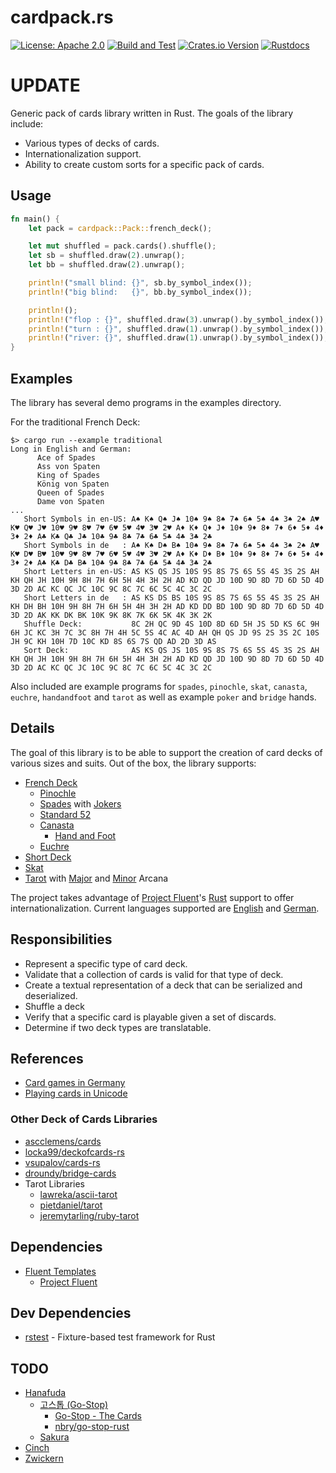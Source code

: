# cardpack.rs

[![License: Apache 2.0](https://img.shields.io/badge/license-Apache%202.0-blue?style=flat-square)](LICENSE)
[![Build and Test](https://github.com/ImperialBower/cardpack.rs/actions/workflows/CI.yaml/badge.svg)](https://github.com/ImperialBower/cardpack.rs/actions/workflows/CI.yaml)
[![Crates.io Version](https://img.shields.io/crates/v/cardpack.svg)](https://crates.io/crates/cardpack)
[![Rustdocs](https://docs.rs/cardpack/badge.svg)](https://docs.rs/cardpack/)
<!--[![Coverage Status](https://coveralls.io/repos/github/ImperialBower/cardpack.rs/badge.svg?branch=main)](https://coveralls.io/github/ImperialBower/cardpack.rs?branch=main)-->

# UPDATE

Generic pack of cards library written in Rust. The goals of the library include:

* Various types of decks of cards.
* Internationalization support.
* Ability to create custom sorts for a specific pack of cards.

## Usage

```rust
fn main() {
    let pack = cardpack::Pack::french_deck();

    let mut shuffled = pack.cards().shuffle();
    let sb = shuffled.draw(2).unwrap();
    let bb = shuffled.draw(2).unwrap();

    println!("small blind: {}", sb.by_symbol_index());
    println!("big blind:   {}", bb.by_symbol_index());

    println!();
    println!("flop : {}", shuffled.draw(3).unwrap().by_symbol_index());
    println!("turn : {}", shuffled.draw(1).unwrap().by_symbol_index());
    println!("river: {}", shuffled.draw(1).unwrap().by_symbol_index());
}
```

## Examples

The library has several demo programs in the examples directory.

For the traditional French Deck:

```
$> cargo run --example traditional
Long in English and German:
      Ace of Spades
      Ass von Spaten
      King of Spades
      König von Spaten
      Queen of Spades
      Dame von Spaten
...
   Short Symbols in en-US: A♠ K♠ Q♠ J♠ 10♠ 9♠ 8♠ 7♠ 6♠ 5♠ 4♠ 3♠ 2♠ A♥ K♥ Q♥ J♥ 10♥ 9♥ 8♥ 7♥ 6♥ 5♥ 4♥ 3♥ 2♥ A♦ K♦ Q♦ J♦ 10♦ 9♦ 8♦ 7♦ 6♦ 5♦ 4♦ 3♦ 2♦ A♣ K♣ Q♣ J♣ 10♣ 9♣ 8♣ 7♣ 6♣ 5♣ 4♣ 3♣ 2♣
   Short Symbols in de   : A♠ K♠ D♠ B♠ 10♠ 9♠ 8♠ 7♠ 6♠ 5♠ 4♠ 3♠ 2♠ A♥ K♥ D♥ B♥ 10♥ 9♥ 8♥ 7♥ 6♥ 5♥ 4♥ 3♥ 2♥ A♦ K♦ D♦ B♦ 10♦ 9♦ 8♦ 7♦ 6♦ 5♦ 4♦ 3♦ 2♦ A♣ K♣ D♣ B♣ 10♣ 9♣ 8♣ 7♣ 6♣ 5♣ 4♣ 3♣ 2♣
   Short Letters in en-US: AS KS QS JS 10S 9S 8S 7S 6S 5S 4S 3S 2S AH KH QH JH 10H 9H 8H 7H 6H 5H 4H 3H 2H AD KD QD JD 10D 9D 8D 7D 6D 5D 4D 3D 2D AC KC QC JC 10C 9C 8C 7C 6C 5C 4C 3C 2C
   Short Letters in de   : AS KS DS BS 10S 9S 8S 7S 6S 5S 4S 3S 2S AH KH DH BH 10H 9H 8H 7H 6H 5H 4H 3H 2H AD KD DD BD 10D 9D 8D 7D 6D 5D 4D 3D 2D AK KK DK BK 10K 9K 8K 7K 6K 5K 4K 3K 2K
   Shuffle Deck:           8C 2H QC 9D 4S 10D 8D 6D 5H JS 5D KS 6C 9H 6H JC KC 3H 7C 3C 8H 7H 4H 5C 5S 4C AC 4D AH QH QS JD 9S 2S 3S 2C 10S JH 9C KH 10H 7D 10C KD 8S 6S 7S QD AD 2D 3D AS
   Sort Deck:              AS KS QS JS 10S 9S 8S 7S 6S 5S 4S 3S 2S AH KH QH JH 10H 9H 8H 7H 6H 5H 4H 3H 2H AD KD QD JD 10D 9D 8D 7D 6D 5D 4D 3D 2D AC KC QC JC 10C 9C 8C 7C 6C 5C 4C 3C 2C
```

Also included are example programs for `spades`, `pinochle`, `skat`, `canasta`,
`euchre`, `handandfoot` and `tarot` as well as example `poker` and `bridge` hands.

## Details

The goal of this library is to be able to support the creation of card
decks of various sizes and suits. Out of the box, the library supports:

* [French Deck](https://en.wikipedia.org/wiki/French_playing_cards)
  * [Pinochle](https://en.wikipedia.org/wiki/Pinochle#Deck)
  * [Spades](https://en.wikipedia.org/wiki/Spades_(card_game)#General_overview) with [Jokers](https://en.wikipedia.org/wiki/Joker_(playing_card))
  * [Standard 52](https://en.wikipedia.org/wiki/Standard_52-card_deck)
  * [Canasta](https://en.wikipedia.org/wiki/Canasta#Cards_and_deal)
    * [Hand and Foot](https://www.pagat.com/rummy/handfoot.html)
  * [Euchre](https://en.wikipedia.org/wiki/Euchre)
* [Short Deck](https://en.wikipedia.org/wiki/Six-plus_hold_'em)
* [Skat](https://en.wikipedia.org/wiki/Skat_(card_game)#Deck)
* [Tarot](https://en.wikipedia.org/wiki/Tarot#Tarot_gaming_decks) with [Major](https://en.wikipedia.org/wiki/Major_Arcana) and [Minor](https://en.wikipedia.org/wiki/Minor_Arcana) Arcana

The project takes advantage of [Project Fluent](https://www.projectfluent.org/)'s
[Rust](https://github.com/projectfluent/fluent-rs) support to offer
internationalization. Current languages supported are
[English](src/fluent/locales/en-US/french-deck.ftl) and
[German](src/fluent/locales/de/french-deck.ftl).

## Responsibilities

* Represent a specific type of card deck.
* Validate that a collection of cards is valid for that type of deck.
* Create a textual representation of a deck that can be serialized and deserialized.
* Shuffle a deck
* Verify that a specific card is playable given a set of discards.
* Determine if two deck types are translatable.

## References

* [Card games in Germany](https://www.pagat.com/national/germany.html)
* [Playing cards in Unicode](https://en.wikipedia.org/wiki/Playing_cards_in_Unicode)

### Other Deck of Cards Libraries

* [ascclemens/cards](https://github.com/ascclemens/cards)
* [locka99/deckofcards-rs](https://github.com/locka99/deckofcards-rs)
* [vsupalov/cards-rs](https://github.com/vsupalov/cards-rs)
* [droundy/bridge-cards](https://github.com/droundy/bridge-cards)
* Tarot Libraries
  * [lawreka/ascii-tarot](https://github.com/lawreka/ascii-tarot)
  * [pietdaniel/tarot](https://github.com/pietdaniel/tarot)
  * [jeremytarling/ruby-tarot](https://github.com/jeremytarling/ruby-tarot)

## Dependencies

* [Fluent Templates](https://github.com/XAMPPRocky/fluent-templates)
  * [Project Fluent](https://www.projectfluent.org/)

## Dev Dependencies

* [rstest](https://github.com/la10736/rstest) - Fixture-based test framework for Rust

## TODO

* [Hanafuda](https://en.wikipedia.org/wiki/Hanafuda)
  * [고스톱 (Go-Stop)](https://en.wikipedia.org/wiki/Go-Stop)
    * [Go-Stop - The Cards](https://www.sloperama.com/gostop/cards.html)
    * [nbry/go-stop-rust](https://github.com/nbry/go-stop-rust)
  * [Sakura](https://en.wikipedia.org/wiki/Sakura_(card_game))
* [Cinch](https://en.wikipedia.org/wiki/Cinch_(card_game))
* [Zwickern](https://en.wikipedia.org/wiki/Zwickern)
